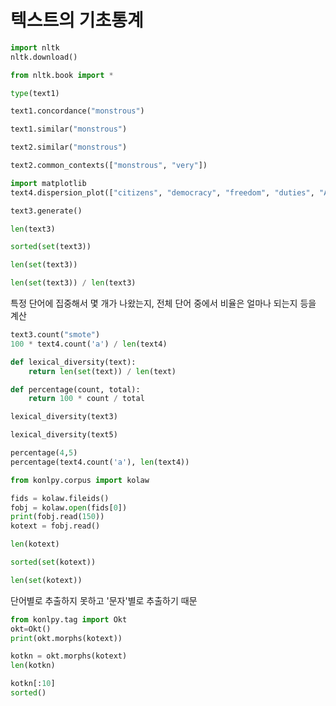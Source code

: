 # 텍스트의 기초통계

```python
import nltk
nltk.download()
```


```python
from nltk.book import *
```


```python
type(text1)
```


```python
text1.concordance("monstrous")
```


```python
text1.similar("monstrous")
```


```python
text2.similar("monstrous")
```


```python
text2.common_contexts(["monstrous", "very"])
```


```python
import matplotlib
text4.dispersion_plot(["citizens", "democracy", "freedom", "duties", "Amercia"])
```


```python
text3.generate()
```


```python
len(text3)
```


```python
sorted(set(text3))
```


```python
len(set(text3))
```


```python
len(set(text3)) / len(text3)
```

특정 단어에 집중해서 몇 개가 나왔는지, 전체 단어 중에서 비율은 얼마나 되는지 등을 계산


```python
text3.count("smote")
100 * text4.count('a') / len(text4)
```


```python
def lexical_diversity(text):
    return len(set(text)) / len(text)

def percentage(count, total):
    return 100 * count / total
```


```python
lexical_diversity(text3)
```


```python
lexical_diversity(text5)
```


```python
percentage(4,5)
percentage(text4.count('a'), len(text4))
```


```python
from konlpy.corpus import kolaw
```


```python
fids = kolaw.fileids()
fobj = kolaw.open(fids[0])
print(fobj.read(150))
kotext = fobj.read()
```


```python
len(kotext)
```


```python
sorted(set(kotext))
```


```python
len(set(kotext))
```

단어별로 추출하지 못하고 '문자'별로 추출하기 때문


```python
from konlpy.tag import Okt
okt=Okt()
print(okt.morphs(kotext))
```


```python
kotkn = okt.morphs(kotext)
len(kotkn)
```


```python
kotkn[:10]
sorted()
```
